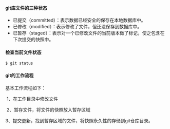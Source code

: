 #### git库文件的三种状态

- 已提交（committed）：表示数据已经安全的保存在本地数据库中。  
- 已修改（modified）：表示修改了文件，但还没保存到数据库中。
- 已暂存（staged）：表示对一个已修改文件的当前版本做了标记，使之包含在下次提交的快照中。

#### 检查当前文件状态

```
$ git status
```



#### git的工作流程

基本工作流程如下：

​	1、在工作目录中修改文件

​	2、暂存文件，将文件的快照放入暂存区域

​	3、提交更新，找到暂存区域的文件，将快照永久性的存储到git仓库目录。